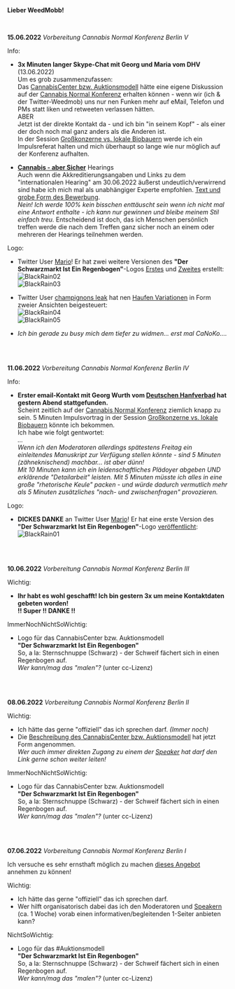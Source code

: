 **Lieber WeedMobb!**  

<br>

**15.06.2022**<a id='15.06.2022'></a> *Vorbereitung Cannabis Normal Konferenz Berlin V*  

Info:
- **3x Minuten langer Skype-Chat mit Georg und Maria vom DHV** (13.06.2022)  
Um es grob zusammenzufassen:  
Das [CannabisCenter bzw. Auktionsmodell](https://github.com/CannaParts/AuctionModel/blob/main/CannabisCenterDE.md) hätte eine eigene Diskussion auf der [Cannabis Normal Konferenz](https://cannabisnormal.de/) erhalten können - wenn wir (ich & der Twitter-Weedmob) uns nur nen Funken mehr auf eMail, Telefon und PMs statt liken und retweeten verlassen hätten.  
ABER  
Jetzt ist der direkte Kontakt da - und ich bin "in seinem Kopf" - als einer der doch noch mal ganz anders als die Anderen ist.  
In der Session [Großkonzerne vs. lokale Biobauern](https://cannabisnormal.de/sessions/gro%C3%9Fkonzerne-vs-lokale-biobauern) werde ich ein Impulsreferat halten und mich überhaupt so lange wie nur möglich auf der Konferenz aufhalten. 

- **[Cannabis - aber Sicher](https://www.bundesdrogenbeauftragter.de/cannabis-aber-sicher/#c1044)** Hearings  
Auch wenn die Akkreditierungsangaben und Links zu dem "internationalen Hearing" am 30.06.2022 äußerst undeutlich/verwirrend sind habe ich mich mal als unabhängiger Experte empfohlen. [Text und grobe Form des Bewerbung](https://github.com/CannaParts/AuctionModel/blob/main/AkkreditierungHearingBT2022.md).  
*Nein! Ich werde 100% kein bisschen enttäuscht sein wenn ich nicht mal eine Antwort enthalte - ich kann nur gewinnen und bleibe meinem Stil einfach treu.* Entscheidend ist doch, das ich Menschen persönlich treffen werde die nach dem Treffen ganz sicher noch an einem oder mehreren der Hearings teilnehmen werden.

Logo:
- Twitter User [Mario](https://twitter.com/pmar051)! Er hat zwei weitere Versionen des **"Der Schwarzmarkt Ist Ein Regenbogen"**-Logos [Erstes](https://twitter.com/pmar051/status/1535545596102287360) und [Zweites](https://twitter.com/pmar051/status/1535551612315484160) erstellt:  
![BlackRain02](https://github.com/CannaParts/AuctionModel/blob/main/img/BlackRain02.jpeg)  
![BlackRain03](https://github.com/CannaParts/AuctionModel/blob/main/img/BlackRain03.jpeg) 

- Twitter User [champignons leak](https://twitter.com/carstendotcom) hat nen [Haufen Variationen](https://twitter.com/carstendotcom/status/1535561114607558656) in Form zweier Ansichten beigesteuert:  
![BlackRain04](https://github.com/CannaParts/AuctionModel/blob/main/img/BlackRain04.jpeg)  
![BlackRain05](https://github.com/CannaParts/AuctionModel/blob/main/img/BlackRain05.jpeg)

- *Ich bin gerade zu busy mich dem tiefer zu widmen... erst mal CaNoKo....*

<br>
<br>

**11.06.2022**<a id='11.06.2022'></a> *Vorbereitung Cannabis Normal Konferenz Berlin IV*  

Info:
- **Erster email-Kontakt mit Georg Wurth vom [Deutschen Hanfverbad](https://hanfverband.de/) hat gestern Abend stattgefunden.**  
Scheint zeitlich auf der [Cannabis Normal Konferenz](https://cannabisnormal.de/) ziemlich knapp zu sein. 5 Minuten Impulsvortrag in 
der Session [Großkonzerne vs. lokale Biobauern](https://cannabisnormal.de/sessions/gro%C3%9Fkonzerne-vs-lokale-biobauern) könnte ich bekommen.  
Ich habe wie folgt gentwortet:  
*...  
Wenn ich den Moderatoren allerdings spätestens Freitag ein einleitendes Manuskript zur Verfügung stellen könnte - sind 5 Minuten (zähneknischend) machbar... ist aber dünn!  
Mit 10 Minuten kann ich ein leidenschaftliches Plädoyer abgeben UND erklärende "Detailarbeit" leisten. Mit 5 Minuten müsste ich alles in eine große "rhetorische Keule" packen - und würde dadurch vermutlich mehr als 5 Minuten zusätzliches "nach- und zwischenfragen" provozieren.*

Logo:
- **DICKES DANKE** an Twitter User [Mario](https://twitter.com/pmar051)! Er hat eine erste Version des **"Der Schwarzmarkt Ist Ein Regenbogen"**-Logo [veröffentlicht](https://twitter.com/pmar051/status/1535265066219601926):
![BlackRain01](https://github.com/CannaParts/AuctionModel/blob/main/img/BlackRain01.jpeg) 

<br>
<br>

**10.06.2022**<a id='10.06.2022'></a> *Vorbereitung Cannabis Normal Konferenz Berlin III*  

Wichtig:
- **Ihr habt es wohl geschafft! Ich bin gestern 3x um meine Kontaktdaten gebeten worden!  
!! Super !! DANKE !!**

ImmerNochNichtSoWichtig:
- Logo für das CannabisCenter bzw. Auktionsmodell  
**"Der Schwarzmarkt Ist Ein Regenbogen"**  
So, a la: Sternschnuppe (Schwarz) - der Schweif fächert sich in einen Regenbogen auf.  
*Wer kann/mag das "malen"?* (unter cc-Lizenz)

<br>
<br>

**08.06.2022**<a id='08.06.2022'></a> *Vorbereitung Cannabis Normal Konferenz Berlin II*  

Wichtig:
- Ich hätte das gerne "offiziell" das ich sprechen darf. *(Immer noch)*
- Die [Beschreibung des CannabisCenter bzw. Auktionsmodell](https://github.com/CannaParts/AuctionModel/blob/main/CannabisCenterDE.md) hat jetzt Form angenommen.  
*Wer auch immer direkten Zugang zu einem der [Speaker](https://cannabisnormal.de/program/speaker) hat darf den Link gerne schon weiter leiten!*

ImmerNochNichtSoWichtig:
- Logo für das CannabisCenter bzw. Auktionsmodell  
**"Der Schwarzmarkt Ist Ein Regenbogen"**  
So, a la: Sternschnuppe (Schwarz) - der Schweif fächert sich in einen Regenbogen auf.  
*Wer kann/mag das "malen"?* (unter cc-Lizenz)

<br>
<br>

**07.06.2022**<a id='07.06.2022'></a> *Vorbereitung Cannabis Normal Konferenz Berlin I*  

Ich versuche es sehr ernsthaft möglich zu machen [dieses Angebot](https://twitter.com/weedland_berlin/status/1529064991067983872) annehmen zu können!

Wichtig:
- Ich hätte das gerne "offiziell" das ich sprechen darf.
- Wer hilft organisatorisch dabei das ich den Moderatoren und [Speakern](https://cannabisnormal.de/program/speaker) (ca. 1 Woche) vorab einen informativen/begleitenden 1-Seiter anbieten kann?

NichtSoWichtig:
- Logo für das #Auktionsmodell  
**"Der Schwarzmarkt Ist Ein Regenbogen"**  
So, a la: Sternschnuppe (Schwarz) - der Schweif fächert sich in einen Regenbogen auf.  
*Wer kann/mag das "malen"?* (unter cc-Lizenz)
